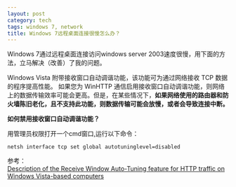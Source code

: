```yaml
---
layout: post
category: tech
tags: windows 7, network
title: Windows 7远程桌面连接很慢怎么办？
---
```

Windows 7通过远程桌面连接访问windows server 2003速度很慢，用下面的方法，立马解决（改善）了我的问题。

Windows Vista 附带接收窗口自动调谐功能，该功能可为通过网络接收 TCP 数据的程序提高性能。
如果您为 WinHTTP 通信启用接收窗口自动调谐功能，则网络上的数据传输效率可能会更高。但是，在某些情况下，**如果网络使用的路由器和防火墙陈旧老化，且不支持此功能，则数据传输可能会放慢，或者会导致连接中断。**

**如何禁用接收窗口自动调谐功能？**

用管理员权限打开一个cmd窗口,运行以下命令：

	netsh interface tcp set global autotuninglevel=disabled

参考：  
[Description of the Receive Window Auto-Tuning feature for HTTP traffic on Windows Vista-based computers](http://support.microsoft.com/kb/947239)
